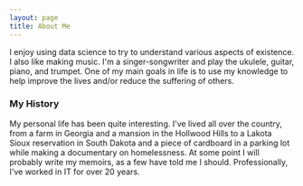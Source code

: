 ```yaml
---
layout: page
title: About Me
---
```


I enjoy using data science to try to understand various aspects of existence. I also like making music. I'm a singer-songwriter and play the ukulele, guitar, piano, and trumpet. One of my main goals in life is to use my knowledge to help improve the lives and/or reduce the suffering of others.

### My History

My personal life has been quite interesting. I've lived all over the country, from a farm in Georgia and a mansion in the Hollwood Hills to a Lakota Sioux reservation in South Dakota and a piece of cardboard in a parking lot while making a documentary on homelessness. At some point I will probably write my memoirs, as a few have told me I should. Professionally, I've worked in IT for over 20 years.
